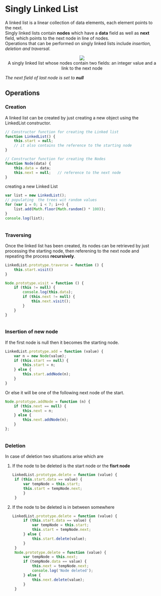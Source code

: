 # Singly Linked List
A linked list is a linear collection of data elements, each element points to the next.<br>
Singly linked lists contain **nodes** which have a **data** field as well as **next** field, which points to the next node in line of nodes.<br>
Operations that can be performed on singly linked lists include *insertion, deletion and traversal.*<br>
<p align="center">
<img src="https://upload.wikimedia.org/wikipedia/commons/thumb/6/6d/Singly-linked-list.svg/408px-Singly-linked-list.svg.png"><br>
A singly linked list whose nodes contain two fields: an integer value and a link to the next node
</p>
<i>The next field of last node is set to <b>null</b></i>

## Operations
### Creation
A linked list can be created by just creating a new object using the LinkedList constructor.
```javascript
// Constructor function for creating the Linked list 
function LinkedList() {
    this.start = null;
    // it also contains the reference to the starting node
}
```
```javascript
// Constructor function for creating the Nodes 
function Node(data) {
    this.data = data;
    this.next = null;   // reference to the next node
}
```
creating a new Linked List
```javascript
var list = new LinkedList();
// populating  the trees wit random values
for (var i = 0; i < 7; i++) {
    list.add(Math.floor(Math.random() * 100));
}
console.log(list);
```

![]()

### Traversing
Once the linked list has been created, its nodes can be retrieved by just processing the starting node, then referening to the next node and repeating the process **recursively**.
```javascript
LinkedList.prototype.traverse = function () {
    this.start.visit()
}
```
```javascript
Node.prototype.visit = function () {
    if (this != null) {
        console.log(this.data);
        if (this.next != null) {
            this.next.visit();
        }
    }
}
```
![]()

### Insertion of new node
If the first node is null then it becomes the starting node.
```javascript
LinkedList.prototype.add = function (value) {
    var n = new Node(value);
    if (this.start == null) {
        this.start = n;
    } else {
        this.start.addNode(n);
    }
}
```
Or else it will be one of the following next node of the start.
```javascript
Node.prototype.addNode = function (n) {
    if (this.next == null) {
        this.next = n;
    } else {
        this.next.addNode(n);
    }
};
```
![]()
### Deletion
In case of deletion two situations arise which are
1. If the node to be deleted is the start node or the **fisrt node**
   ```javascript
   LinkedList.prototype.delete = function (value) {
    if (this.start.data == value) {
        var tempNode = this.start;
        this.start = tempNode.next;
        }
    }
    ```
2. If the node to be deleted is in between somewhere
   ```javascript
   LinkedList.prototype.delete = function (value) {
        if (this.start.data == value) {
            var tempNode = this.start;
            this.start = tempNode.next;
        } else {
            this.start.delete(value);
        }
    }
    Node.prototype.delete = function (value) {
        var tempNode = this.next;
        if (tempNode.data == value) {
            this.next = tempNode.next;
            console.log('Node deleted');
        } else {
            this.next.delete(value);
        }
    }
![]()